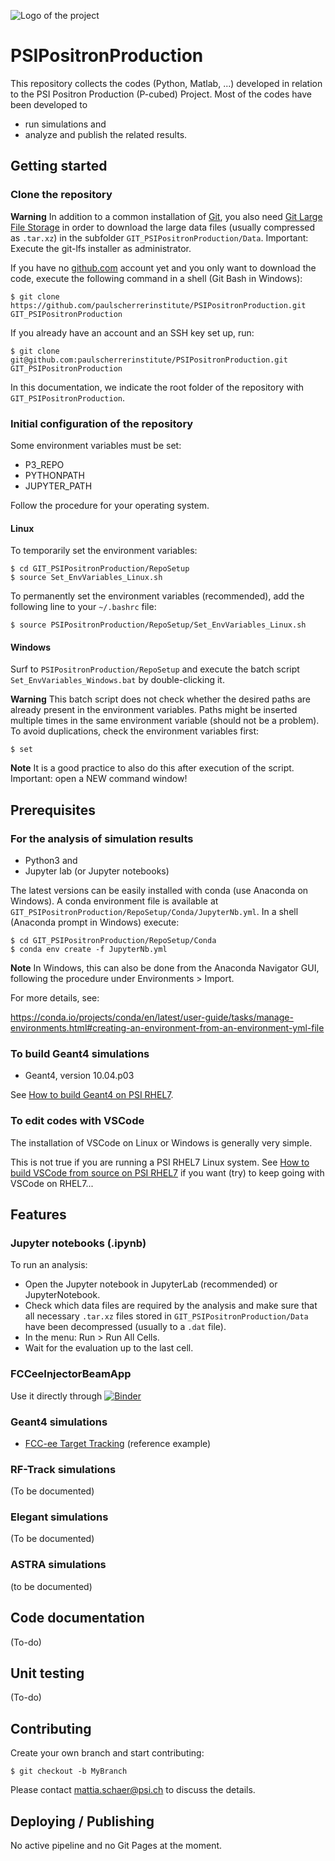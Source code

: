 ![Logo of the project](Logo_Pcube.png)


# PSIPositronProduction

This repository collects the codes (Python, Matlab, ...) developed in relation to the PSI Positron Production (P-cubed) Project.
Most of the codes have been developed to

 * run simulations and
 * analyze and publish the related results.


## Getting started


### Clone the repository

**Warning**
In addition to a common installation of [Git](https://git-scm.com), you also need [Git Large File Storage](https://git-lfs.github.com) in order to download the large data files (usually compressed as `.tar.xz`) in the subfolder `GIT_PSIPositronProduction/Data`. Important: Execute the git-lfs installer as administrator.

If you have no [github.com](https://github.com) account yet and you only want to download the code, execute the following command in a shell (Git Bash in Windows):

```shell
$ git clone https://github.com/paulscherrerinstitute/PSIPositronProduction.git GIT_PSIPositronProduction
```

If you already have an account and an SSH key set up, run:

```shell
$ git clone git@github.com:paulscherrerinstitute/PSIPositronProduction.git GIT_PSIPositronProduction
```

In this documentation, we indicate the root folder of the repository with `GIT_PSIPositronProduction`.


### Initial configuration of the repository

Some environment variables must be set:

* P3_REPO
* PYTHONPATH
* JUPYTER_PATH

Follow the procedure for your operating system.


#### Linux

To temporarily set the environment variables:

  ```shell
  $ cd GIT_PSIPositronProduction/RepoSetup
  $ source Set_EnvVariables_Linux.sh
  ```

To permanently set the environment variables (recommended), add the following line to your `~/.bashrc` file:

  ```shell
  $ source PSIPositronProduction/RepoSetup/Set_EnvVariables_Linux.sh
  ```


#### Windows

Surf to `PSIPositronProduction/RepoSetup` and execute the batch script `Set_EnvVariables_Windows.bat` by double-clicking it.

**Warning**
This batch script does not check whether the desired paths are already present in the environment variables. Paths might be inserted multiple times in the same environment variable (should not be a problem). To avoid duplications, check the environment variables first:

  ```batch
  $ set
  ```

**Note**
It is a good practice to also do this after execution of the script. Important: open a NEW command window!


## Prerequisites


### For the analysis of simulation results

* Python3 and
* Jupyter lab (or Jupyter notebooks)

The latest versions can be easily installed with conda (use Anaconda on Windows).
A conda environment file is available at `GIT_PSIPositronProduction/RepoSetup/Conda/JupyterNb.yml`.
In a shell (Anaconda prompt in Windows) execute:

```shell
$ cd GIT_PSIPositronProduction/RepoSetup/Conda
$ conda env create -f JupyterNb.yml
```

**Note**
In Windows, this can also be done from the Anaconda Navigator GUI, following the procedure under Environments > Import.

For more details, see:

https://conda.io/projects/conda/en/latest/user-guide/tasks/manage-environments.html#creating-an-environment-from-an-environment-yml-file

### To build Geant4 simulations

* Geant4, version 10.04.p03

See [How to build Geant4 on PSI RHEL7](Geant4OnPsiRhel7.md).


### To edit codes with VSCode

The installation of VSCode on Linux or Windows is generally very simple.

This is not true if you are running a PSI RHEL7 Linux system. See [How to build VSCode from source on PSI RHEL7](VSCodeOnPsiRhel7.md) if you want (try) to keep going with VSCode on RHEL7...


## Features


### Jupyter notebooks (.ipynb)

To run an analysis:

* Open the Jupyter notebook in JupyterLab (recommended) or JupyterNotebook.
* Check which data files are required by the analysis and make sure that all necessary `.tar.xz` files stored in `GIT_PSIPositronProduction/Data` have been decompressed (usually to a `.dat` file).
* In the menu: Run > Run All Cells.
* Wait for the evaluation up to the last cell.


### FCCeeInjectorBeamApp

Use it directly through [![Binder](https://mybinder.org/badge_logo.svg)](https://mybinder.org/v2/gh/paulscherrerinstitute/PSIPositronProduction/master?labpath=FCCeeInjectorBeamApp%2FFCCeeInjectorBeamApp.ipynb)


### Geant4 simulations

* [FCC-ee Target Tracking](FCCeeTargetTracking.md) (reference example)


### RF-Track simulations

(To be documented)


### Elegant simulations

(To be documented)


### ASTRA simulations

(to be documented)


## Code documentation

(To-do)


## Unit testing

(To-do)


## Contributing

Create your own branch and start contributing:

```shell
$ git checkout -b MyBranch
```

Please contact mattia.schaer@psi.ch to discuss the details.


## Deploying / Publishing

No active pipeline and no Git Pages at the moment.

